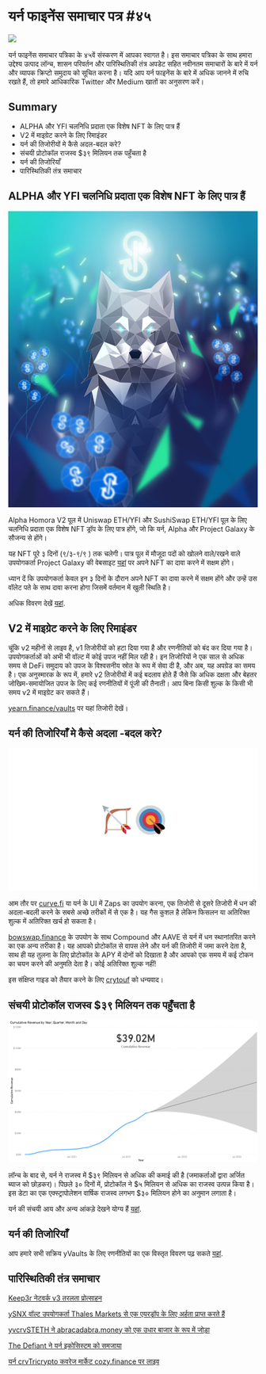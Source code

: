 # यर्न फाइनेंस समाचार पत्र #४५ 

![](/image1.jfif)

यर्न फाइनेंस समाचार पत्रिका के ४५वें संस्करण में आपका स्वागत है। इस समाचार पत्रिका के साथ हमारा उद्देश्य उत्पाद लॉन्च, शासन परिवर्तन और पारिस्थितिकी तंत्र अपडेट सहित नवीनतम समाचारों के बारे में यर्न और व्यापक क्रिप्टो समुदाय को सूचित करना है। यदि आप यर्न फाइनेंस के बारे में अधिक जानने में रुचि रखते हैं, तो हमारे आधिकारिक Twitter और Medium खातों का अनुसरण करें।
## **Summary**

- ALPHA और YFI चलनिधि प्रदाता एक विशेष NFT के लिए पात्र हैं
- V2 में माइग्रेट करने के लिए रिमाइंडर
- यर्न की तिजोरीयों मे कैसे अदल-बदल करे?
- संचयी प्रोटोकॉल राजस्व $३९ मिलियन तक पहुँचता है
- यर्न की तिजोरियाँ
- पारिस्थितिकी तंत्र समाचार

## **ALPHA और YFI चलनिधि प्रदाता एक विशेष NFT के लिए पात्र हैं**

![](image2.jfif)

Alpha Homora V2 पूल में Uniswap ETH/YFI और SushiSwap ETH/YFI पूल के लिए चलनिधि प्रदाता एक विशेष NFT ड्रॉप के लिए पात्र होंगे, जो कि यर्न, Alpha और Project Galaxy के सौजन्य से होंगे।

यह NFT पूरे ३ दिनों (९/३-९/९ ) तक चलेगी। पात्र पूल में मौजूदा पदों को खोलने वाले/रखने वाले उपयोगकर्ता Project Galaxy की वेबसाइट [यहां](https://galaxy.eco/AlphaFinanceLab/campaign/117) पर अपने NFT का दावा करने में सक्षम होंगे।

ध्यान दें कि उपयोगकर्ता केवल इन ३ दिनों के दौरान अपने NFT का दावा करने में सक्षम होंगे और उन्हें उस वॉलेट पते के साथ दावा करना होगा जिसमें वर्तमान में खुली स्थिति है।

अधिक विवरण देखें [यहां](https://twitter.com/AlphaFinanceLab/status/1433689307152195591).

## **V2 में माइग्रेट करने के लिए रिमाइंडर**

चूंकि v2 महीनों से लाइव है, v1 तिजोरीयों को हटा दिया गया है और रणनीतियों को बंद कर दिया गया है। उपयोगकर्ताओं को अभी भी वॉल्ट में कोई उपज नहीं मिल रही है। इन तिजोरियों ने एक साल से अधिक समय से DeFi समुदाय को उपज के विश्वसनीय स्रोत के रूप में सेवा दी है, और अब, यह अपग्रेड का समय है। एक अनुस्मारक के रूप में, हमारे v2 तिजोरीयों में कई बदलाव होते हैं जैसे कि अधिक दक्षता और बेहतर जोखिम-समायोजित उपज के लिए कई रणनीतियों में पूंजी की तैनाती। आप बिना किसी शुल्क के किसी भी समय v2 में माइग्रेट कर सकते हैं।

[yearn.finance/vaults](https://yearn.finance/vaults) पर यहां तिजोरी देखें।

## **यर्न की तिजोरियाँ मे कैसे अदला -बदल करे?**

![](image3.jfif)

आम तौर पर [curve.fi](https://curve.fi/) या यर्न के UI में Zaps का उपयोग करना, एक तिजोरी से दूसरे तिजोरी में धन की अदला-बदली करने के सबसे अच्छे तरीकों में से एक है। यह गैस कुशल है लेकिन फिसलन या अतिरिक्त शुल्क में अतिरिक्त खर्च हो सकता है।

[bowswap.finance](https://bowswap.finance/) के उपयोग के साथ Compound और AAVE से यर्न में धन स्थानांतरित करने का एक अन्य तरीका है। यह आपको प्रोटोकॉल से वापस लेने और यर्न की तिजोरी में जमा करने देता है, साथ ही यह तुलना के लिए प्रोटोकॉल के APY में दोनों को दिखाता है और आपको एक समय में कई टोकन का चयन करने की अनुमति देता है। कोई अतिरिक्त शुल्क नहीं!

इस संक्षिप्त गाइड को तैयार करने के लिए [crytouf](https://twitter.com/cryptouf) को धन्यवाद।

## **संचयी प्रोटोकॉल राजस्व $३९ मिलियन तक पहुँचता है**

![](image4.png)

लॉन्च के बाद से, यर्न ने राजस्व में $३९ मिलियन से अधिक की कमाई की है (जमाकर्ताओं द्वारा अर्जित ब्याज को छोड़कर)। पिछले ३० दिनों में, प्रोटोकॉल ने $५ मिलियन से अधिक का राजस्व उत्पन्न किया है। इस डेटा का एक एक्स्ट्रापोलेशन वार्षिक राजस्व लगभग $३० मिलियन होने का अनुमान लगाता है।

यर्न की संचयी आय और अन्य आंकड़े देखने योग्य हैं [यहां](https://www.yfistats.com/).

## **यर्न की तिजोरियाँ**

आप हमारे सभी सक्रिय yVaults के लिए रणनीतियों का एक विस्तृत विवरण पढ़ सकते [यहां](https://medium.com/yearn-state-of-the-vaults/the-vaults-at-yearn-9237905ffed3).

## **पारिस्थितिकी तंत्र समाचार**

[Keep3r नेटवर्क v3 तरलता प्रोत्साहन](https://twitter.com/AndreCronjeTech/status/1434125562281332737)

[ySNX वॉल्ट उपयोगकर्ता Thales Markets से एक एयरड्रॉप के लिए अर्हता प्राप्त करते हैं](https://twitter.com/thalesmarket/status/1434889906657144834)

[yvcrvSTETH ने abracadabra.money को एक उधार बाजार के रूप में जोड़ा](https://twitter.com/MIM_Spell/status/1430975000350281732?s=20)

[The Defiant ने यर्न इकोसिस्टम को समजाया](https://thedefiant.io/yearn-finance-ecosystem-breakdown-pushing-the-boundaries-of-human-coordination/)

[यर्न crvTricrypto कवरेज मार्केट cozy.finance पर लाइव](https://twitter.com/cozyfinance/status/1433602125792038913)
